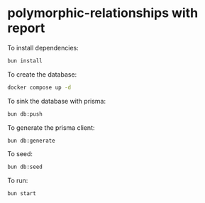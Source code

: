 # polymorphic-relationships with report

To install dependencies:

```bash
bun install
```

To create the database:

```bash
docker compose up -d
```

To sink the database with prisma:

```bash
bun db:push
```

To generate the prisma client:

```bash
bun db:generate
```

To seed:

```bash
bun db:seed
```

To run:

```bash
bun start
```
